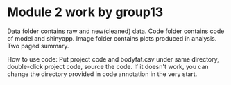 # Module 2 work by group13
Data folder contains raw and new(cleaned) data.
Code folder contains code of model and shinyapp.
Image folder contains plots produced in analysis.
Two paged summary.

How to use code: 
Put project code and bodyfat.csv under same directory, double-click project code, source the code.
If it doesn't work, you can change the directory provided in code annotation in the very start.
